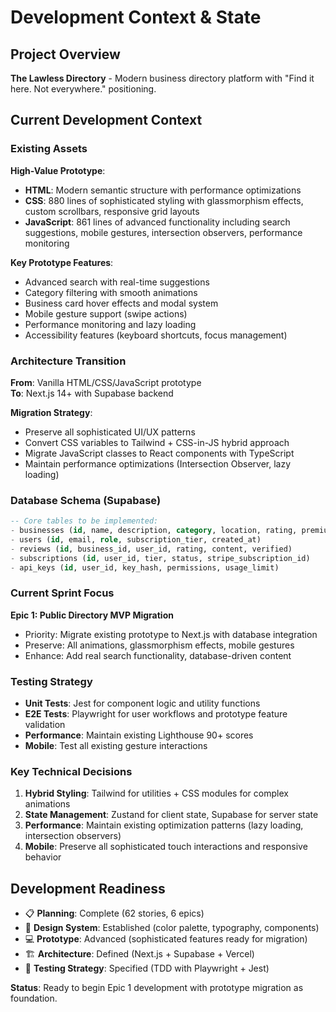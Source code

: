 # Development Context & State

## Project Overview
**The Lawless Directory** - Modern business directory platform with "Find it here. Not everywhere." positioning.

## Current Development Context

### Existing Assets
**High-Value Prototype**: 
- **HTML**: Modern semantic structure with performance optimizations
- **CSS**: 880 lines of sophisticated styling with glassmorphism effects, custom scrollbars, responsive grid layouts
- **JavaScript**: 861 lines of advanced functionality including search suggestions, mobile gestures, intersection observers, performance monitoring

**Key Prototype Features**:
- Advanced search with real-time suggestions
- Category filtering with smooth animations
- Business card hover effects and modal system
- Mobile gesture support (swipe actions)
- Performance monitoring and lazy loading
- Accessibility features (keyboard shortcuts, focus management)

### Architecture Transition
**From**: Vanilla HTML/CSS/JavaScript prototype  
**To**: Next.js 14+ with Supabase backend

**Migration Strategy**:
- Preserve all sophisticated UI/UX patterns
- Convert CSS variables to Tailwind + CSS-in-JS hybrid approach
- Migrate JavaScript classes to React components with TypeScript
- Maintain performance optimizations (Intersection Observer, lazy loading)

### Database Schema (Supabase)
```sql
-- Core tables to be implemented:
- businesses (id, name, description, category, location, rating, premium_tier)
- users (id, email, role, subscription_tier, created_at)
- reviews (id, business_id, user_id, rating, content, verified)
- subscriptions (id, user_id, tier, status, stripe_subscription_id)
- api_keys (id, user_id, key_hash, permissions, usage_limit)
```

### Current Sprint Focus
**Epic 1: Public Directory MVP Migration**
- Priority: Migrate existing prototype to Next.js with database integration
- Preserve: All animations, glassmorphism effects, mobile gestures
- Enhance: Add real search functionality, database-driven content

### Testing Strategy
- **Unit Tests**: Jest for component logic and utility functions
- **E2E Tests**: Playwright for user workflows and prototype feature validation
- **Performance**: Maintain existing Lighthouse 90+ scores
- **Mobile**: Test all existing gesture interactions

### Key Technical Decisions
1. **Hybrid Styling**: Tailwind for utilities + CSS modules for complex animations
2. **State Management**: Zustand for client state, Supabase for server state
3. **Performance**: Maintain existing optimization patterns (lazy loading, intersection observers)
4. **Mobile**: Preserve all sophisticated touch interactions and responsive behavior

## Development Readiness
- 📋 **Planning**: Complete (62 stories, 6 epics)
- 🎨 **Design System**: Established (color palette, typography, components)  
- 💻 **Prototype**: Advanced (sophisticated features ready for migration)
- 🏗️ **Architecture**: Defined (Next.js + Supabase + Vercel)
- 🧪 **Testing Strategy**: Specified (TDD with Playwright + Jest)

**Status**: Ready to begin Epic 1 development with prototype migration as foundation.